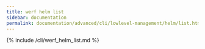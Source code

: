 ```yaml
---
title: werf helm list
sidebar: documentation
permalink: documentation/advanced/cli/lowlevel-management/helm/list.html
---
```


{% include /cli/werf_helm_list.md %}
